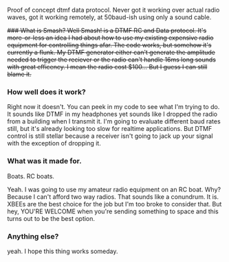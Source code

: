 Proof of concept dtmf data protocol. Never got it working over actual radio waves, got it working remotely, at 50baud-ish using only a sound cable.

<del>### What is Smash?
Well Smash! is a DTMF RC and Data protocol. It's more-or-less an idea I had about how to use my existing expensive radio equipment for controlling things afar. The code works, but somehow it's currently a flunk. My DTMF generator either can't generate the amplitude needed to trigger the reciever or the radio can't handle 16ms long sounds with great efficency. I mean the radio cost $100... But I guess I can still blame it.

### How well does it work?
Right now it doesn't. You can peek in my code to see what I'm trying to do. It sounds like DTMF in my headphones yet sounds like I dropped the radio from a building when I transmit it. I'm going to evaluate different baud rates still, but it's already looking too slow for realtime applications. But DTMF control is still stellar because a receiver isn't going to jack up your signal with the exception of dropping it.

### What was it made for.
Boats. RC boats.

Yeah. I was going to use my amateur radio equipment on an RC boat. Why? Because I can't afford two way radios. That sounds like a conundrum. It is. XBEEs are the best choice for the job but I'm too broke to consider that. But hey, YOU'RE WELCOME when you're sending something to space and this turns out to be the best option.

### Anything else?
yeah. I hope this thing works someday.</del>
